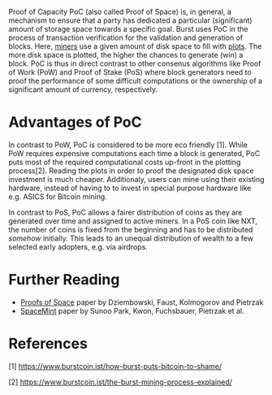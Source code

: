 Proof of Capacity PoC (also called Proof of Space) is, in general, a mechanism to ensure that a party has dedicated a particular (significant) amount of storage space towards a specific goal. Burst uses PoC in the process of transaction verification for the validation and generation of blocks. Here, [miners](mining.md) use a given amount of disk space to fill with [plots](plots.md). The more disk space is plotted, the higher the chances to generate (win) a block. PoC is thus in direct contrast to other consenus algorithms like Proof of Work (PoW) and Proof of Stake (PoS) where block generators need to proof the performance of some difficult computations or the ownership of a significant amount of currency, respectively.

Advantages of PoC
=================

In contrast to PoW, PoC is considered to be more eco friendly [1]. While PoW requires expensive computations each time a block is generated, PoC puts most of the required computational costs up-front in the plotting process[2]. Reading the plots in order to proof the designated disk space investment is much cheaper. Additionaly, users can mine using their existing hardware, instead of having to to invest in special purpose hardware like e.g. ASICS for Bitcoin mining.

In contrast to PoS, PoC allows a fairer distribution of coins as they are generated over time and assigned to active miners. In a PoS coin like NXT, the number of coins is fixed from the beginning and has to be distributed *somehow* initially. This leads to an unequal distribution of wealth to a few selected early adopters, e.g. via airdrops.

Further Reading
===============

-   [Proofs of Space](https://eprint.iacr.org/2013/796.pdf) paper by Dziembowski, Faust, Kolmogorov and Pietrzak
-   [SpaceMint](https://eprint.iacr.org/2015/528.pdf) paper by Sunoo Park, Kwon, Fuchsbauer, Pietrzak et al.

References
==========

<references />

[1] <https://www.burstcoin.ist/how-burst-puts-bitcoin-to-shame/>

[2] <https://www.burstcoin.ist/the-burst-mining-process-explained/>
